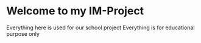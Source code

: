 # Welcome to my IM-Project

Everything here is used for our school project
Everything is for educational purpose only
